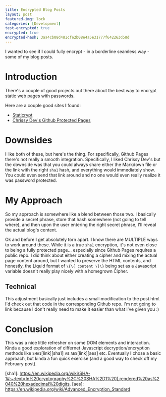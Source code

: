 ```yaml
---
title: Encrypted Blog Posts
layout: post
featured-img: lock
categories: [Development]
test-encrypted: true
encrypted: true
encrypted-hash: 3aa4cb08d481cfe2b08e4a5e31777f642263d58d
---
```


I wanted to see if I could fully encrypt - in a borderline seamless way - some of my blog posts.

# Introduction

There's a couple of good projects out there about the best way to encrypt static web pages with passwords.

Here are a couple good sites I found:

- [Staticrypt][staticrypt]
- [Chrissy Dev's Github Protected Pages][gh-pages-protection]

# Downsides

I like both of these, but here's the thing. For specifically, Github Pages there's not really a smooth integration. Specifically, I liked Chrissy Dev's but the downside was that you could always share either the Markdown file or the link with the right `sha1` hash, and everything would immediately show. You could even send that link around and no one would even really realize it was password protected.

# My Approach

So my approach is somewhere like a blend between those two. I basically provide a secret phrase, store that hash somewhere (not going to tell where), and then upon the user entering the right secret phrase, I'll reveal the actual blog's content.

Ok and before I get absolutely torn apart. I know there are MULTIPLE ways to work around these. While it is a true `sha1` encryption, it's not even close to being a fully protected page... especially since Github Pages requires a public repo. I did think about either creating a cipher and mixing the actual page content around, but I wanted to preserve the HTML contents, and honestly, the Liquid format of `\{\{ content \}\}` being set as a Javascript variable doesn't really play nicely with a homegrown Cipher.

## Technical

This adjustment basically just includes a small modification to the post.html. I'd check out that code in the corresponding Github repo. I'm not going to link because I don't really need to make it easier than what I've given you :)

# Conclusion

This was a nice little refresher on some DOM elements and interaction. Kinda a good exploration of differnet Javascript decryption/encryption methods like `SHA1`[link][sha1] vs `AES`[link][aes] etc. Eventually I chose a basic approach, but kinda a fun quick exercise (and a good way to check off my February post).

[comment]: <> (Bibliography)
[staticrypt]: https://github.com/robinmoisson/staticrypt
[gh-pages-protection]: https://github.com/chrissy-dev/protected-github-pages
[sha1]: https://en.wikipedia.org/wiki/SHA-1#:~:text=In%20cryptography%2C%20SHA%2D1%20(,rendered%20as%2040%20hexadecimal%20digits.
[aes]: https://en.wikipedia.org/wiki/Advanced_Encryption_Standard
